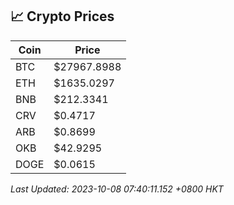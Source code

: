 ## 📈 Crypto Prices

| Coin | Price |
| ---- | ----- |
| BTC | $27967.8988 |
| ETH | $1635.0297 |
| BNB | $212.3341 |
| CRV | $0.4717 |
| ARB | $0.8699 |
| OKB | $42.9295 |
| DOGE | $0.0615 |

_Last Updated: 2023-10-08 07:40:11.152 +0800 HKT_